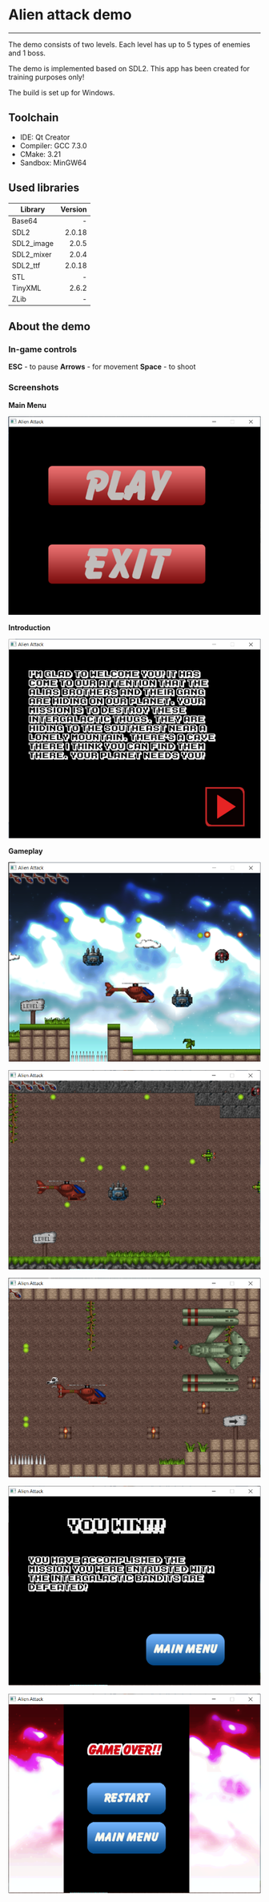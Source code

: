 # Alien attack demo

---

The demo consists of two levels. Each level has up to 5 types of enemies and 1 boss.

The demo is implemented based on SDL2.
This app has been created for training purposes only!

The build is set up for Windows.

## Toolchain

- IDE: Qt Creator
- Compiler: GCC 7.3.0
- CMake: 3.21
- Sandbox: MinGW64

## Used libraries

| Library       | Version       |
| ------------- | -------------:|
| Base64        |             - |
| SDL2          |        2.0.18 |
| SDL2_image    |         2.0.5 |
| SDL2_mixer    |         2.0.4 |
| SDL2_ttf      |        2.0.18 |
| STL           |             - |
| TinyXML       |         2.6.2 |
| ZLib          |             - |

## About the demo

### In-game controls

**ESC** - to pause
**Arrows** - for movement
**Space** - to shoot

### Screenshots

**Main Menu**

![alt text](screenshots/main_menu.png "Main menu")​

**Introduction**

![alt text](screenshots/history.png "History")​

**Gameplay**

![alt text](screenshots/level_1.png "Level 1")​

![alt text](screenshots/level_2.png "Level 2")​

![alt text](screenshots/boss_fight.png "Boss fight")​

![alt text](screenshots/game_win.png "Game Win")​

![alt text](screenshots/game_over.png "Game Over")​